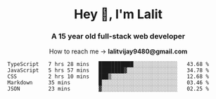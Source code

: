 <h1 align="center">Hey 👋, I'm Lalit</h1>
<h3 align="center">A 15 year old full-stack web developer</h3>

<p align="center">How to reach me → <strong>lalitvijay9480@gmail.com</strong></p>

<!--START_SECTION:waka-->
```text
TypeScript   7 hrs 28 mins   ███████████░░░░░░░░░░░░░░   43.68 % 
JavaScript   5 hrs 57 mins   ████████▓░░░░░░░░░░░░░░░░   34.78 % 
CSS          2 hrs 10 mins   ███▒░░░░░░░░░░░░░░░░░░░░░   12.68 % 
Markdown     35 mins         █░░░░░░░░░░░░░░░░░░░░░░░░   03.46 % 
JSON         23 mins         ▓░░░░░░░░░░░░░░░░░░░░░░░░   02.25 % 
```
<!--END_SECTION:waka-->

